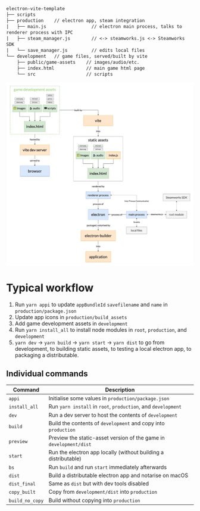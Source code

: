 ```
electron-vite-template
├── scripts
├── production    // electron app, steam integration
|   ├── main.js                 // electron main process, talks to renderer process with IPC
|   ├── steam_manager.js        // <-> steamworks.js <-> Steamworks SDK
|   └── save_manager.js         // edits local files
└── development   // game files, served/built by vite
    ├── public/game-assets    // images/audio/etc.
    ├── index.html            // main game html page
    └── src                   // scripts
```

![alt text](https://github.com/JamesMoulang/electron-vite-template/blob/main/structure.png?raw=true)

# Typical workflow

1. Run `yarn appi` to update `appBundleId` `savefilename` and `name` in `production/package.json`
1. Update app icons in `production/build_assets`
1. Add game development assets in `development`
1. Run `yarn install_all` to install node modules in `root`, `production`, and `development`
1. `yarn dev` -> `yarn build` -> `yarn start` -> `yarn dist` to go from development, to building static assets, to testing a local electron app, to packaging a distributable.

## Individual commands

| Command       | Description                                                                                         |
| ------------- | --------------------------------------------------------------------------------------------------- |
| `appi`        | Initialise some values in `production/package.json`                                                |
| `install_all` | Run `yarn install` in `root`, `production`, and `development`                                       |
| `dev`         | Run a dev server to host the contents of `development`                                              |
| `build`       | Build the contents of `development` and copy into `production`                                      |
| `preview`     | Preview the static-asset version of the game in `development/dist`                                  |
| `start`       | Run the electron app locally (without building a distributable)                                     |
| `bs`          | Run `build` and run `start` immediately afterwards                                                  |
| `dist`        | Build a distributable electron app and notarise on macOS                                            |
| `dist_final`  | Same as `dist` but with dev tools disabled                                                          |
| `copy_built`  | Copy from `development/dist` into `production`                                                      |
| `build_no_copy` | Build without copying into `production`                                                             |

